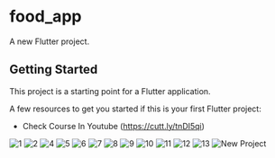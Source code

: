 # food_app

A new Flutter project.

## Getting Started

This project is a starting point for a Flutter application.

A few resources to get you started if this is your first Flutter project:

- Check Course In Youtube (https://cutt.ly/tnDI5qi)

![1](https://user-images.githubusercontent.com/67558182/121804832-bbd31900-cc61-11eb-81d4-b0845df4f3c2.jpg) ![2](https://user-images.githubusercontent.com/67558182/121804834-bfff3680-cc61-11eb-8b02-aa2bc5918c9b.jpg)
![4](https://user-images.githubusercontent.com/67558182/121804836-c392bd80-cc61-11eb-9e7a-cb1e6ecf6a57.jpg) ![5](https://user-images.githubusercontent.com/67558182/121804840-c5f51780-cc61-11eb-8012-36d918fe8b17.jpg)
![6](https://user-images.githubusercontent.com/67558182/121804841-c7264480-cc61-11eb-8020-97d159b95cec.jpg) ![7](https://user-images.githubusercontent.com/67558182/121804842-c8f00800-cc61-11eb-9f34-e02046bb31a1.jpg)
![8](https://user-images.githubusercontent.com/67558182/121804845-cb526200-cc61-11eb-9060-3179d24c82b9.jpg) ![9](https://user-images.githubusercontent.com/67558182/121804847-cd1c2580-cc61-11eb-9842-84c33831e019.jpg)
![10](https://user-images.githubusercontent.com/67558182/121804850-cee5e900-cc61-11eb-88f0-4149fa6369a5.jpg) ![11](https://user-images.githubusercontent.com/67558182/121804851-d1484300-cc61-11eb-9b0b-aa802c1c9659.jpg)
![12](https://user-images.githubusercontent.com/67558182/121804852-d3120680-cc61-11eb-8a28-3c700c9b0af4.jpg) ![13](https://user-images.githubusercontent.com/67558182/121804855-d4dbca00-cc61-11eb-8ded-d7e12c7ce13d.jpg)
![New Project](https://user-images.githubusercontent.com/67558182/121804999-a6aaba00-cc62-11eb-8446-492f3e6f1950.jpg)

